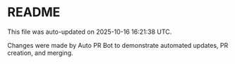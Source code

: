 # README

This file was auto-updated on 2025-10-16 16:21:38 UTC.

Changes were made by Auto PR Bot to demonstrate automated updates, PR creation, and merging.
